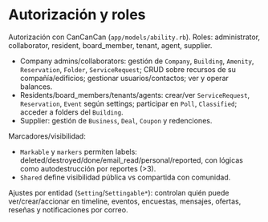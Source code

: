 # Autorización y roles

Autorización con CanCanCan (`app/models/ability.rb`). Roles: administrator, collaborator, resident, board_member, tenant, agent, supplier.

- Company admins/collaborators: gestión de `Company`, `Building`, `Amenity`, `Reservation`, `Folder`, `ServiceRequest`; CRUD sobre recursos de su compañía/edificios; gestionar usuarios/contactos; ver y operar balances.
- Residents/board_members/tenants/agents: crear/ver `ServiceRequest`, `Reservation`, `Event` según settings; participar en `Poll`, `Classified`; acceder a folders del `Building`.
- Supplier: gestión de `Business`, `Deal`, `Coupon` y redenciones.

Marcadores/visibilidad:
- `Markable` y `markers` permiten labels: deleted/destroyed/done/email_read/personal/reported, con lógicas como autodestrucción por reportes (>3).
- `Shared` define visibilidad pública vs compartida con comunidad.

Ajustes por entidad (`Setting`/`Settingable*`): controlan quién puede ver/crear/accionar en timeline, eventos, encuestas, mensajes, ofertas, reseñas y notificaciones por correo.
